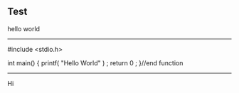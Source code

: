 ## Test
hello world

---
#include <stdio.h>

int main() {
    printf( "Hello World" ) ;
    return 0 ;
}//end function

----
Hi
